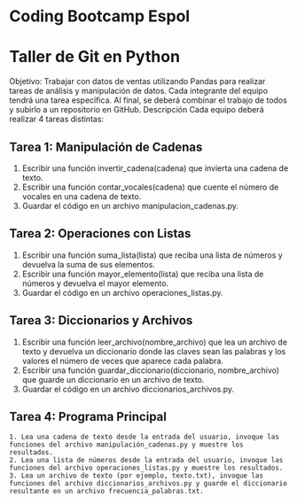 # Coding Bootcamp Espol
# Taller de Git en Python
Objetivo: Trabajar con datos de ventas utilizando Pandas para realizar tareas de análisis y manipulación de datos. Cada integrante del equipo tendrá una tarea específica. Al final, se deberá combinar el trabajo de todos y subirlo a un repositorio en GitHub.
Descripción
Cada equipo deberá realizar 4 tareas distintas:
## Tarea 1: Manipulación de Cadenas
  1. Escribir una función invertir_cadena(cadena) que invierta una cadena de texto.
  2. Escribir una función contar_vocales(cadena) que cuente el número de vocales en una cadena de texto.
  3. Guardar el código en un archivo manipulacion_cadenas.py.
## Tarea 2: Operaciones con Listas
  1. Escribir una función suma_lista(lista) que reciba una lista de números y devuelva la suma de sus elementos.
  2. Escribir una función mayor_elemento(lista) que reciba una lista de números y devuelva el mayor elemento.
  3. Guardar el código en un archivo operaciones_listas.py.
## Tarea 3: Diccionarios y Archivos
  1. Escribir una función leer_archivo(nombre_archivo) que lea un archivo de texto y devuelva un diccionario donde las claves sean las palabras y los valores el número de veces que aparece cada palabra.
  2. Escribir una función guardar_diccionario(diccionario, nombre_archivo) que guarde un diccionario en un archivo de texto.
  3. Guardar el código en un archivo diccionarios_archivos.py.
## Tarea 4: Programa Principal
    1. Lea una cadena de texto desde la entrada del usuario, invoque las funciones del archivo manipulación_cadenas.py y muestre los resultados.
    2. Lea una lista de números desde la entrada del usuario, invoque las funciones del archivo operaciones_listas.py y muestre los resultados.
    3. Lea un archivo de texto (por ejemplo, texto.txt), invoque las funciones del archivo diccionarios_archivos.py y guarde el diccionario resultante en un archivo frecuencia_palabras.txt.
